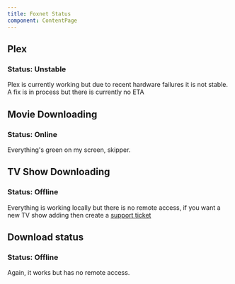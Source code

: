```yaml
---
title: Foxnet Status
component: ContentPage
---
```

## Plex
### Status: Unstable
Plex is currently working but due to recent hardware failures it is not stable. A fix is in process but there is currently no ETA

## Movie Downloading
### Status: Online
Everything's green on my screen, skipper.

## TV Show Downloading
### Status: Offline
Everything is working locally but there is no remote access, if you want a new TV show adding then create a [support ticket](link)

## Download status
### Status: Offline
Again, it works but has no remote access.
